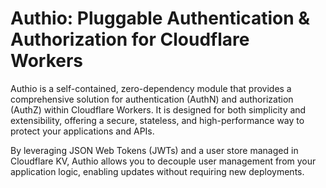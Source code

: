 # Authio: Pluggable Authentication & Authorization for Cloudflare Workers

Authio is a self-contained, zero-dependency module that provides a comprehensive solution for authentication (AuthN) and
authorization (AuthZ) within Cloudflare Workers. It is designed for both simplicity and extensibility, offering a
secure, stateless, and high-performance way to protect your applications and APIs.

By leveraging JSON Web Tokens (JWTs) and a user store managed in Cloudflare KV, Authio allows you to decouple user
management from your application logic, enabling updates without requiring new deployments.
